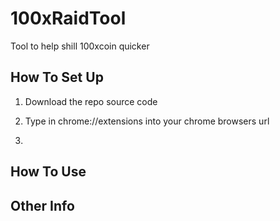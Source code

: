 # 100xRaidTool
Tool to help shill 100xcoin quicker

## How To Set Up

1. Download the repo source code

2. Type in chrome://extensions into your chrome browsers url

3. 

## How To Use

## Other Info
